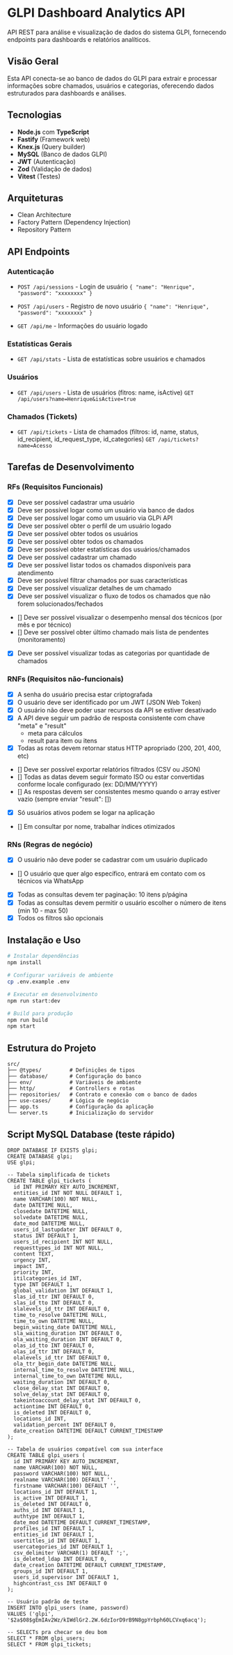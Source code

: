 # GLPI Dashboard Analytics API

API REST para análise e visualização de dados do sistema GLPI, fornecendo endpoints para dashboards e relatórios analíticos.

## Visão Geral

Esta API conecta-se ao banco de dados do GLPI para extrair e processar informações sobre chamados, usuários e categorias, oferecendo dados estruturados para dashboards e análises.

## Tecnologias

- **Node.js** com **TypeScript**
- **Fastify** (Framework web)
- **Knex.js** (Query builder)
- **MySQL** (Banco de dados GLPI)
- **JWT** (Autenticação)
- **Zod** (Validação de dados)
- **Vitest** (Testes)

## Arquiteturas

- Clean Architecture
- Factory Pattern (Dependency Injection)
- Repository Pattern

## API Endpoints

### Autenticação
- `POST /api/sessions` - Login de usuário
`
  {
      "name": "Henrique",
      "password": "xxxxxxxx"
  }
`

- `POST /api/users` - Registro de novo usuário
`
  {
      "name": "Henrique",
      "password": "xxxxxxxx"
  }
`

- `GET /api/me` - Informações do usuário logado

### Estatísticas Gerais
- `GET /api/stats` - Lista de estatísticas sobre usuários e chamados

### Usuários
- `GET /api/users` - Lista de usuários (fitros: name, isActive)
`GET /api/users?name=Henrique&isActive=true`

### Chamados (Tickets)
- `GET /api/tickets` - Lista de chamados (filtros: id, name, status, id_recipient, id_request_type, id_categories)
`GET /api/tickets?name=Acesso`

## Tarefas de Desenvolvimento

### RFs (Requisitos Funcionais)

- [x] Deve ser possível cadastrar uma usuário
- [x] Deve ser possível logar como um usuário via banco de dados
- [x] Deve ser possível logar como um usuário via GLPi API
- [x] Deve ser possível obter o perfil de um usuário logado
- [x] Deve ser possível obter todos os usuários
- [x] Deve ser possível obter todos os chamados
- [x] Deve ser possível obter estatísticas dos usuários/chamados
- [x] Deve ser possível cadastrar um chamado
- [x] Deve ser possível listar todos os chamados disponíveis para atendimento
- [x] Deve ser possível filtrar chamados por suas características
- [x] Deve ser possível visualizar detalhes de um chamado
- [x] Deve ser possível visualizar o fluxo de todos os chamados que não forem solucionados/fechados
- [] Deve ser possível visualizar o desempenho mensal dos técnicos (por mês e por técnico)
- [] Deve ser possível obter último chamado mais lista de pendentes (monitoramento)
- [x] Deve ser possível visualizar todas as categorias por quantidade de chamados

### RNFs (Requisitos não-funcionais)

- [x] A senha do usuário precisa estar criptografada
- [x] O usuário deve ser identificado por um JWT (JSON Web Token)
- [x] O usuário não deve poder usar recursos da API se estiver desativado 
- [x] A API deve seguir um padrão de resposta consistente com chave "meta" e "result"
  - meta para cálculos
  - result para item ou itens
- [x] Todas as rotas devem retornar status HTTP apropriado (200, 201, 400, etc)
- [] Deve ser possível exportar relatórios filtrados (CSV ou JSON)
- [] Todas as datas devem seguir formato ISO ou estar convertidas conforme locale configurado (ex: DD/MM/YYYY)
- [] As respostas devem ser consistentes mesmo quando o array estiver vazio (sempre enviar "result": [])
- [x] Só usuários ativos podem se logar na aplicação
- [] Em consultar por nome, trabalhar índices otimizados

### RNs (Regras de negócio)

- [x] O usuário não deve poder se cadastrar com um usuário duplicado
- [] O usuário que quer algo específico, entrará em contato com os técnicos via WhatsApp
- [x] Todas as consultas devem ter paginação: 10 itens p/página
- [x] Todas as consultas devem permitir o usuário escolher o número de itens (min 10 - max 50)
- [x] Todos os filtros são opcionais

## Instalação e Uso

```bash
# Instalar dependências
npm install

# Configurar variáveis de ambiente
cp .env.example .env

# Executar em desenvolvimento
npm run start:dev

# Build para produção
npm run build
npm start
```

## Estrutura do Projeto

```
src/
├── @types/         # Definições de tipos
├── database/       # Configuração do banco
├── env/            # Variáveis de ambiente
├── http/           # Controllers e rotas
├── repositories/   # Contrato e conexão com o banco de dados
├── use-cases/      # Lógica de negócio
├── app.ts          # Configuração da aplicação
└── server.ts       # Inicialização do servidor
```

## Script MySQL Database (teste rápido)

```
DROP DATABASE IF EXISTS glpi;
CREATE DATABASE glpi;
USE glpi;

-- Tabela simplificada de tickets
CREATE TABLE glpi_tickets (
  id INT PRIMARY KEY AUTO_INCREMENT,
  entities_id INT NOT NULL DEFAULT 1,
  name VARCHAR(100) NOT NULL,
  date DATETIME NULL,
  closedate DATETIME NULL,
  solvedate DATETIME NULL,
  date_mod DATETIME NULL,
  users_id_lastupdater INT DEFAULT 0,
  status INT DEFAULT 1,
  users_id_recipient INT NOT NULL,
  requesttypes_id INT NOT NULL,
  content TEXT,
  urgency INT,
  impact INT,
  priority INT,
  itilcategories_id INT,
  type INT DEFAULT 1,
  global_validation INT DEFAULT 1,
  slas_id_ttr INT DEFAULT 0,
  slas_id_tto INT DEFAULT 0,
  slalevels_id_ttr INT DEFAULT 0,
  time_to_resolve DATETIME NULL,
  time_to_own DATETIME NULL,
  begin_waiting_date DATETIME NULL,
  sla_waiting_duration INT DEFAULT 0,
  ola_waiting_duration INT DEFAULT 0,
  olas_id_tto INT DEFAULT 0,
  olas_id_ttr INT DEFAULT 0,
  olalevels_id_ttr INT DEFAULT 0,
  ola_ttr_begin_date DATETIME NULL,
  internal_time_to_resolve DATETIME NULL,
  internal_time_to_own DATETIME NULL,
  waiting_duration INT DEFAULT 0,
  close_delay_stat INT DEFAULT 0,
  solve_delay_stat INT DEFAULT 0,
  takeintoaccount_delay_stat INT DEFAULT 0,
  actiontime INT DEFAULT 0,
  is_deleted INT DEFAULT 0,
  locations_id INT,
  validation_percent INT DEFAULT 0,
  date_creation DATETIME DEFAULT CURRENT_TIMESTAMP
);

-- Tabela de usuários compatível com sua interface
CREATE TABLE glpi_users (
  id INT PRIMARY KEY AUTO_INCREMENT,
  name VARCHAR(100) NOT NULL,
  password VARCHAR(100) NOT NULL,
  realname VARCHAR(100) DEFAULT '',
  firstname VARCHAR(100) DEFAULT '',
  locations_id INT DEFAULT 1,
  is_active INT DEFAULT 1,
  is_deleted INT DEFAULT 0,
  auths_id INT DEFAULT 1,
  authtype INT DEFAULT 1,
  date_mod DATETIME DEFAULT CURRENT_TIMESTAMP,
  profiles_id INT DEFAULT 1,
  entities_id INT DEFAULT 1,
  usertitles_id INT DEFAULT 1,
  usercategories_id INT DEFAULT 1,
  csv_delimiter VARCHAR(1) DEFAULT ';',
  is_deleted_ldap INT DEFAULT 0,
  date_creation DATETIME DEFAULT CURRENT_TIMESTAMP,
  groups_id INT DEFAULT 1,
  users_id_supervisor INT DEFAULT 1,
  highcontrast_css INT DEFAULT 0
);

-- Usuário padrão de teste
INSERT INTO glpi_users (name, password) 
VALUES ('glpi', '$2a$08$gEmIAv2Wz/kIWdlGr2.2W.6dzIorD9rB9N8gpYrbph60LCVxq6acq');

-- SELECTs pra checar se deu bom
SELECT * FROM glpi_users;
SELECT * FROM glpi_tickets;

```